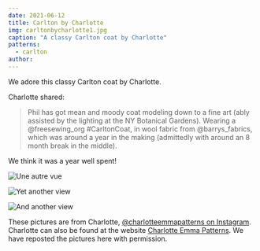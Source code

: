```yaml
---
date: 2021-06-12
title: Carlton by Charlotte
img: carltonbycharlotte1.jpg
caption: "A classy Carlton coat by Charlotte"
patterns:
  - carlton
author:
---
```


We adore this classy Carlton coat by Charlotte.

Charlotte shared:

> Phil has got mean and moody coat modeling down to a fine art (ably assisted by the lighting at the NY Botanical Gardens). Wearing a @freesewing_org #CarltonCoat, in wool fabric from @barrys_fabrics, which was around a year in the making (admittedly with around an 8 month break in the middle).

We think it was a year well spent!

![Une autre vue](carltonbycharlotte2.jpg)

![Yet another view](carltonbycharlotte3.jpg)

![And another view](carltonbycharlotte4.jpg)

<Note>

These pictures are from Charlotte, [@charlotteemmapatterns on Instagram](https://www.instagram.com/charlotteemmapatterns/). Charlotte can also be found at the website [Charlotte Emma Patterns](https://charlotteemmapatterns.com/). We have reposted the pictures here with permission.

</Note>
